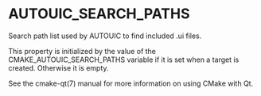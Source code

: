   

# AUTOUIC_SEARCH_PATHS  
Search path list used by AUTOUIC to find included
.ui files.  

This property is initialized by the value of the
CMAKE_AUTOUIC_SEARCH_PATHS variable if it is set
when a target is created. Otherwise it is empty.  

See the cmake-qt(7) manual for more information on using CMake
with Qt.  

